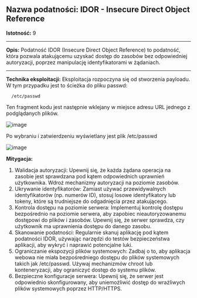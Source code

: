 ## Nazwa podatności: IDOR - Insecure Direct Object Reference

**Istotność:** 9

---

**Opis:**
Podatność IDOR (Insecure Direct Object Reference) to podatność, która pozwala atakującemu uzyskać dostęp do zasobów bez odpowiedniej autoryzacji, poprzez manipulację identyfikatorami w żądaniach.

---

**Technika eksploitacji:**
Eksploitacja rozpoczyna się od stworzenia payloadu. W tym przypadku jest to ścieżka do pliku passwd:
```
  /etc/passwd
```
Ten fragment kodu jest następnie wklejany w miejsce adresu URL jednego z podglądanych plików.

![image](https://github.com/GrzechuG/PWR-CBE-BAW-mutillidae-2024/assets/56219452/b465efa4-6598-4de7-a1b6-1f525b86cb8c)


Po wybraniu i zatwierdzeniu wyświetlany jest plik /etc/passwd

![image](https://github.com/GrzechuG/PWR-CBE-BAW-mutillidae-2024/assets/56219452/30716f2c-7a21-44ae-a27b-a6cf98880d49)

**Mitygacja:**
1. Walidacja autoryzacji: Upewnij się, że każda żądana operacja na zasobie jest sprawdzana pod kątem odpowiednich uprawnień użytkownika. Wdroż mechanizmy autoryzacji na poziomie zasobów.
2. Ukrywanie identyfikatorów: Zamiast używać przewidywalnych identyfikatorów (np. numerów ID), stosuj losowe identyfikatory lub tokeny, które są trudniejsze do odgadnięcia przez atakującego.
3. Kontrola dostępu na poziomie serwera: Implementuj kontrolę dostępu bezpośrednio na poziomie serwera, aby zapobiec nieautoryzowanemu dostępowi do plików i zasobów. Upewnij się, że serwer sprawdza, czy użytkownik ma uprawnienia dostępu do danego zasobu.
4. Skanowanie podatności: Regularnie skanuj aplikację pod kątem podatności IDOR, używając narzędzi do testów bezpieczeństwa aplikacji, aby wykryć i naprawić potencjalne luki.
5. Ograniczanie ekspozycji plików systemowych: Zadbaj o to, aby aplikacja webowa nie miała bezpośredniego dostępu do plików systemowych takich jak /etc/passwd. Używaj mechanizmów chroot lub konteneryzacji, aby ograniczyć dostęp do systemu plików.
6. Bezpieczne konfiguracje serwera: Upewnij się, że serwer jest odpowiednio skonfigurowany, aby uniemożliwić dostęp do wrażliwych plików systemowych poprzez HTTP/HTTPS.
